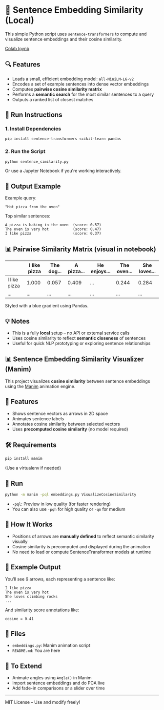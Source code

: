 # 🧠 Sentence Embedding Similarity (Local)

This simple Python script uses `sentence-transformers` to compute and visualize sentence embeddings and their cosine similarity.


[Colab Ipynb](https://colab.research.google.com/drive/1Mz-QT4492QJEqH3-cxpR7KbowucRGi8H?usp=sharing)


## 🔍 Features 

- Loads a small, efficient embedding model: `all-MiniLM-L6-v2`
- Encodes a set of example sentences into dense vector embeddings
- Computes **pairwise cosine similarity matrix**
- Performs a **semantic search** for the most similar sentences to a query
- Outputs a ranked list of closest matches

## 🚀 Run Instructions

### 1. Install Dependencies

```bash
pip install sentence-transformers scikit-learn pandas
````

### 2. Run the Script

```bash
python sentence_similarity.py
```

Or use a Jupyter Notebook if you're working interactively.

## 🧾 Output Example

Example query:

```
"Hot pizza from the oven"
```

Top similar sentences:

```
A pizza is baking in the oven  (score: 0.57)
The oven is very hot           (score: 0.47)
I like pizza                   (score: 0.37)
```

## 📊 Pairwise Similarity Matrix (visual in notebook)

|              | I like pizza | The dog... | A pizza... | He enjoys... | The oven... | She loves... |
| ------------ | ------------ | ---------- | ---------- | ------------ | ----------- | ------------ |
| I like pizza | 1.000        | 0.057      | 0.409      | ...          | 0.244       | 0.284        |
| ...          | ...          | ...        | ...        | ...          | ...         | ...          |

Styled with a blue gradient using Pandas.

## 💡 Notes

* This is a fully **local** setup – no API or external service calls
* Uses cosine similarity to reflect **semantic closeness** of sentences
* Useful for quick NLP prototyping or exploring sentence relationships

## 📊 Sentence Embedding Similarity Visualizer (Manim)

This project visualizes **cosine similarity** between sentence embeddings using the [Manim](https://docs.manim.community/) animation engine.

## 🎯 Features

- Shows sentence vectors as arrows in 2D space
- Animates sentence labels
- Annotates cosine similarity between selected vectors
- Uses **precomputed cosine similarity** (no model required)

## 🛠️ Requirements

```bash
pip install manim
````

(Use a virtualenv if needed)

## 🚀 Run

```bash
python -m manim -pql embeddings.py VisualizeCosineSimilarity
```

* `-pql`: Preview in low quality (for faster rendering)
* You can also use `-pqh` for high quality or `-qm` for medium

## 🧠 How It Works

* Positions of arrows are **manually defined** to reflect semantic similarity visually
* Cosine similarity is precomputed and displayed during the animation
* No need to load or compute SentenceTransformer models at runtime

## 🧾 Example Output

You’ll see 6 arrows, each representing a sentence like:

```
I like pizza
The oven is very hot
She loves climbing rocks
...
```

And similarity score annotations like:

```
cosine = 0.41
```

## 📁 Files

* `embeddings.py`: Manim animation script
* `README.md`: You are here

## 🧩 To Extend

* Animate angles using `Angle()` in Manim
* Import sentence embeddings and do PCA live
* Add fade-in comparisons or a slider over time

---

MIT License – Use and modify freely!
